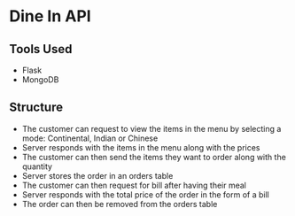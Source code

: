 # Dine In API

## Tools Used

- Flask
- MongoDB

## Structure

- The customer can request to view the items in the menu by selecting a mode: Continental, Indian or Chinese
- Server responds with the items in the menu along with the prices
- The customer can then send the items they want to order along with the quantity
- Server stores the order in an orders table
- The customer can then request for bill after having their meal
- Server responds with the total price of the order in the form of a bill
- The order can then be removed from the orders table
